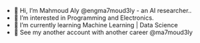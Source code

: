 - 👋 Hi, I’m Mahmoud Aly @engma7moud3ly - an AI researcher..
- 👀 I’m interested in Programming and Electronics.
- 🌱 I’m currently learning Machine Learning | Data Science
- 👀 See my another account with another career @ma7moud3ly

<!---
engma7moud3ly/engma7moud3ly is a ✨ special ✨ repository because its `README.md` (this file) appears on your GitHub profile.
You can click the Preview link to take a look at your changes.
--->
